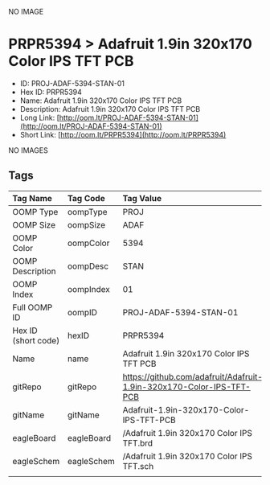 


  
NO IMAGE  
# PRPR5394 > Adafruit 1.9in 320x170 Color IPS TFT PCB

- ID: PROJ-ADAF-5394-STAN-01
- Hex ID: PRPR5394
- Name: Adafruit 1.9in 320x170 Color IPS TFT PCB
- Description: Adafruit 1.9in 320x170 Color IPS TFT PCB
- Long Link: [http://oom.lt/PROJ-ADAF-5394-STAN-01](http://oom.lt/PROJ-ADAF-5394-STAN-01)
- Short Link: [http://oom.lt/PRPR5394](http://oom.lt/PRPR5394)
  
NO IMAGES  
## Tags
  

|Tag Name|Tag Code|Tag Value|
| :--- | :--- | :--- |
|OOMP Type|oompType|PROJ|
|OOMP Size|oompSize|ADAF|
|OOMP Color|oompColor|5394|
|OOMP Description|oompDesc|STAN|
|OOMP Index|oompIndex|01|
|Full OOMP ID|oompID|PROJ-ADAF-5394-STAN-01|
|Hex ID (short code)|hexID|PRPR5394|
|Name|name|Adafruit 1.9in 320x170 Color IPS TFT PCB|
|gitRepo|gitRepo|https://github.com/adafruit/Adafruit-1.9in-320x170-Color-IPS-TFT-PCB|
|gitName|gitName|Adafruit-1.9in-320x170-Color-IPS-TFT-PCB|
|eagleBoard|eagleBoard|/Adafruit 1.9in 320x170 Color IPS TFT.brd|
|eagleSchem|eagleSchem|/Adafruit 1.9in 320x170 Color IPS TFT.sch|
||||

